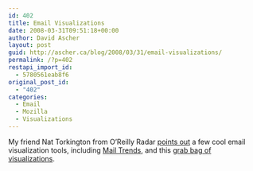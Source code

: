 ```yaml
---
id: 402
title: Email Visualizations
date: 2008-03-31T09:51:18+00:00
author: David Ascher
layout: post
guid: http://ascher.ca/blog/2008/03/31/email-visualizations/
permalink: /?p=402
restapi_import_id:
  - 5780561eab8f6
original_post_id:
  - "402"
categories:
  - Email
  - Mozilla
  - Visualizations
---
```

My friend Nat Torkington from O&#8217;Reilly Radar [points out](http://radar.oreilly.com/archives/2008/03/radar-roundup-web.html) a few cool email visualization tools, including [Mail Trends](http://blog.persistent.info/2008/03/mail-trends.html), and this [grab bag of visualizations](http://flowingdata.com/2008/03/19/21-ways-to-visualize-and-explore-your-email-inbox/).